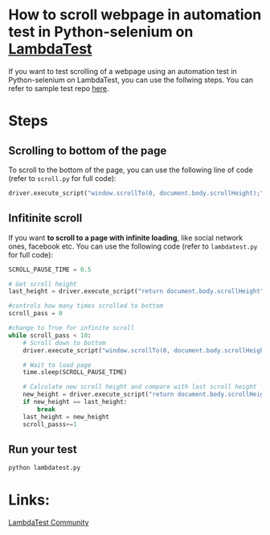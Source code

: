 # How to scroll webpage in automation test in Python-selenium on [LambdaTest](https://www.lambdatest.com/?utm_source=github&utm_medium=repo&utm_campaign=Python-selenium-scroll)

If you want to test scrolling of a webpage using an automation test in Python-selenium on LambdaTest, you can use the follwing steps. You can refer to sample test repo [here](https://github.com/LambdaTest/python-selenium-sample).

# Steps

## Scrolling to bottom of the page

To scroll to the bottom of the page, you can use the following line of code (refer to `scroll.py` for full code):

```python
driver.execute_script("window.scrollTo(0, document.body.scrollHeight);")
```

## Infitinite scroll

If you want **to scroll to a page with infinite loading**, like social network ones, facebook etc. You can use the following code (refer to `lambdatest.py` for full code):

```python
SCROLL_PAUSE_TIME = 0.5

# Get scroll height
last_height = driver.execute_script("return document.body.scrollHeight")

#controls how many times scrolled to bottom
scroll_pass = 0

#change to True for infinite scroll
while scroll_pass < 10:
    # Scroll down to bottom
    driver.execute_script("window.scrollTo(0, document.body.scrollHeight);")

    # Wait to load page
    time.sleep(SCROLL_PAUSE_TIME)

    # Calculate new scroll height and compare with last scroll height
    new_height = driver.execute_script("return document.body.scrollHeight")
    if new_height == last_height:
        break
    last_height = new_height 
    scroll_passs+=1
```
## Run your test

```bash
python lambdatest.py
```

# Links:

[LambdaTest Community](http://community.lambdatest.com/)

